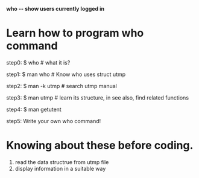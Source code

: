 **who -- show users currently logged in**

# Learn how to program who command

step0: $ who         # what it is?

step1: $ man who     # Know who uses struct utmp

step2: $ man -k utmp # search utmp manual

step3: $ man utmp    # learn its structure, in see also, find related functions

step4: $ man getutent

step5: Write your own who command!

# Knowing about these before coding.

1. read the data structrue from utmp file
2. display information in a suitable way


